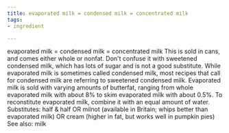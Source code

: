 ```yaml
---
title: evaporated milk = condensed milk = concentrated milk
tags:
- ingredient

---
```

evaporated milk = condensed milk = concentrated milk This is sold in cans, and comes either whole or nonfat. Don't confuse it with sweetened condensed milk, which has lots of sugar and is not a good substitute. While evaporated milk is sometimes called condensed milk, most recipes that call for condensed milk are referring to sweetened condensed milk. Evaporated milk is sold with varying amounts of butterfat, ranging from whole evaporated milk with about 8% to skim evaporated milk with about 0.5%. To reconstitute evaporated milk, combine it with an equal amount of water. Substitutes: half & half OR milnot (available in Britain; whips better than evaporated milk) OR cream (higher in fat, but works well in pumpkin pies) See also: milk

